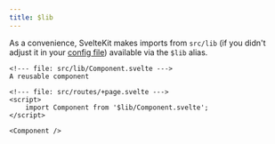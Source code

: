 ```yaml
---
title: $lib
---
```


As a convenience, SvelteKit makes imports from `src/lib` (if you didn't adjust it in your [config file](configuration#files)) available via the `$lib` alias.

```svelte
<!--- file: src/lib/Component.svelte --->
A reusable component
```

```svelte
<!--- file: src/routes/+page.svelte --->
<script>
    import Component from '$lib/Component.svelte';
</script>

<Component />
```
